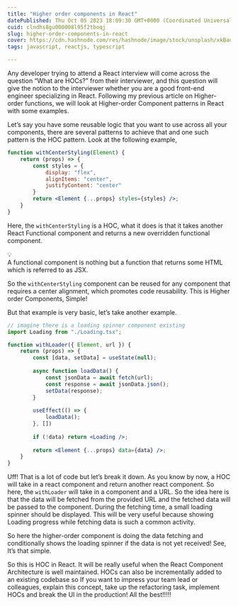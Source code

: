 ```yaml
---
title: "Higher order components in React"
datePublished: Thu Oct 05 2023 18:09:30 GMT+0000 (Coordinated Universal Time)
cuid: clndhs8gu000008l95f2tboqj
slug: higher-order-components-in-react
cover: https://cdn.hashnode.com/res/hashnode/image/stock/unsplash/xkBaqlcqeb4/upload/e7606694539365c9cd686e6e924d30b8.jpeg
tags: javascript, reactjs, typescript

---
```


Any developer trying to attend a React interview will come across the question “What are HOCs?” from their interviewer, and this question will give the notion to the interviewer whether you are a good front-end engineer specializing in React. Following my previous article on Higher-order functions, we will look at Higher-order Component patterns in React with some examples.

Let’s say you have some reusable logic that you want to use across all your components, there are several patterns to achieve that and one such pattern is the HOC pattern. Look at the following example,

```jsx
function withCenterStyling(Element) {
	return (props) => {
		const styles = {
			display: "flex",
			alignItems: "center",
			justifyContent: "center"
		}
		return <Element {...props} styles={styles} />;
	}
}
```

Here, the `withCenterStyling` is a HOC, what it does is that it takes another React Functional component and returns a new overridden functional component.

<div data-node-type="callout">
<div data-node-type="callout-emoji">💡</div>
<div data-node-type="callout-text">A functional component is nothing but a function that returns some HTML which is referred to as JSX.</div>
</div>

So the `withCenterStyling` component can be reused for any component that requires a center alignment, which promotes code reusability. This is Higher order Components, Simple!

But that example is very basic, let’s take another example.

```jsx
// imagine there is a loading spinner component existing
import Loading from "./Loading.tsx";

function withLoader({ Element, url }) {
	return (props) => {
		const [data, setData] = useState(null);
	
		async function loadData() {
			const jsonData = await fetch(url);
			const response = await jsonData.json();
			setData(response);
		}
	
		useEffect(() => {
			loadData();
		}, [])
	
		if (!data) return <Loading />;
		
		return <Element {...props} data={data} />;
	}
}
```

Uff! That is a lot of code but let’s break it down. As you know by now, a HOC will take in a react component and return another react component. So here, the `withLoader` will take in a component and a URL. So the idea here is that the data will be fetched from the provided URL and the fetched data will be passed to the component. During the fetching time, a small loading spinner should be displayed. This will be very useful because showing Loading progress while fetching data is such a common activity.

So here the higher-order component is doing the data fetching and conditionally shows the loading spinner if the data is not yet received! See, It’s that simple.

So this is HOC in React. It will be really useful when the React Component Architecture is well maintained. HOCs can also be incrementally added to an existing codebase so If you want to impress your team lead or colleagues, explain this concept, take up the refactoring task, implement HOCs and break the UI in the production! All the best!!!!!